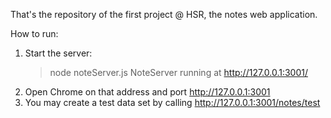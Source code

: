 That's the repository of the first project @ HSR, the notes web application.

How to run:
1. Start the server:
	> node noteServer.js
	NoteServer running at http://127.0.0.1:3001/
2. Open Chrome on that address and port http://127.0.0.1:3001
3. You may create a test data set by calling http://127.0.0.1:3001/notes/test 